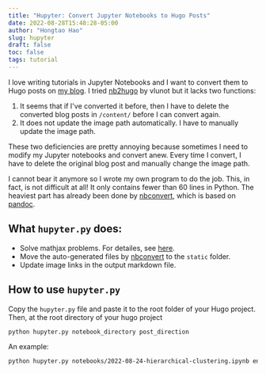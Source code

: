 ```yaml
---
title: "Hupyter: Convert Jupyter Notebooks to Hugo Posts"
date: 2022-08-28T15:48:28-05:00
author: "Hongtao Hao"
slug: hupyter
draft: false
toc: false
tags: tutorial
---
```

I love writing tutorials in Jupyter Notebooks and I want to convert them to Hugo posts on [my blog](https://hongtaoh.com/). I tried [nb2hugo](https://github.com/vlunot/nb2hugo) by vlunot but it lacks two functions:
  1. It seems that if I've converted it before, then I have to delete the converted blog posts in `/content/` before I can convert again. 
  2. It does not update the image path automatically. I have to manually update the image path. 

These two deficiencies are pretty annoying because sometimes I need to modify my Jupyter notebooks and convert anew. Every time I convert, I have to delete the original blog post and manually change the image path. 

I cannot bear it anymore so I wrote my own program to do the job. This, in fact, is not difficult at all! It only contains fewer than 60 lines in Python. The heaviest part has already been done by [nbconvert](https://github.com/jupyter/nbconvert), which is based on [pandoc](https://pandoc.org/).

## What `hupyter.py` does:
  - Solve mathjax problems. For detailes, see [here](https://hongtaoh.com/en/2022/05/11/obsedian-mathjax-hugo-convert/).
  - Move the auto-generated files by [nbconvert](https://github.com/jupyter/nbconvert) to the `static` folder.
  - Update image links in the output markdown file. 

## How to use `hupyter.py`

Copy the `hupyter.py` file and paste it to the root folder of your Hugo project. Then, at the root directory of your hugo project

```bash
python hupyter.py notebook_directory post_direction
```

An example:

```bash
python hupyter.py notebooks/2022-08-24-hierarchical-clustering.ipynb en/blog
```


